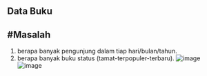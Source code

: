 ## Data Buku
## #Masalah
1. berapa banyak pengunjung dalam tiap hari/bulan/tahun.
2. berapa banyak buku status (tamat-terpopuler-terbaru). 
![image](https://user-images.githubusercontent.com/100669802/175016826-f06de73d-0d94-4b81-8a0e-2bb438773da8.png)
![image](https://user-images.githubusercontent.com/100669802/175248589-b8918388-1268-4dd8-90d9-a7f82316abc1.png)
